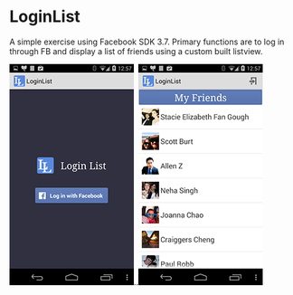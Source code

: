 LoginList
=========

A simple exercise using Facebook SDK 3.7.
Primary functions are to log in through FB
and display a list of friends using a custom
built listview.

![alt tag](https://raw.githubusercontent.com/Timmehs/LoginList/master/screen2.png)..![alt tag](https://raw.githubusercontent.com/Timmehs/LoginList/master/screen1.png)
